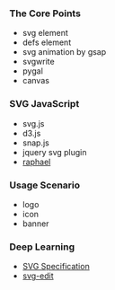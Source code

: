 ### The Core Points
- svg element
- defs element
- svg animation by gsap
- svgwrite
- pygal
- canvas

### SVG JavaScript
- svg.js
- d3.js
- snap.js
- jquery svg plugin
- [raphael](https://github.com/DmitryBaranovskiy/raphael)

### Usage Scenario
- logo
- icon
- banner


### Deep Learning

- [SVG Specification](https://www.w3.org/TR/SVG/intro.html)
- [svg-edit](https://svg-edit.github.io/svgedit/releases/svg-edit-2.8.1/svg-editor.html)
